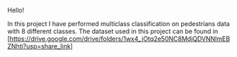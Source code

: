 Hello!

In this project I have performed multiclass classification on pedestrians data with 8 different classes. The dataset used in this project can be found in [https://drive.google.com/drive/folders/1wx4_jOtq2e50NC8MdjQDVNNlmEBZNhti?usp=share_link]
